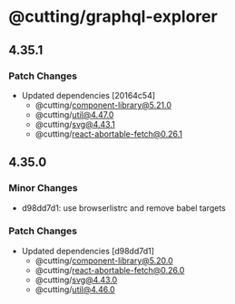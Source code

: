 # @cutting/graphql-explorer

## 4.35.1

### Patch Changes

- Updated dependencies [20164c54]
  - @cutting/component-library@5.21.0
  - @cutting/util@4.47.0
  - @cutting/svg@4.43.1
  - @cutting/react-abortable-fetch@0.26.1

## 4.35.0

### Minor Changes

- d98dd7d1: use browserlistrc and remove babel targets

### Patch Changes

- Updated dependencies [d98dd7d1]
  - @cutting/component-library@5.20.0
  - @cutting/react-abortable-fetch@0.26.0
  - @cutting/svg@4.43.0
  - @cutting/util@4.46.0
